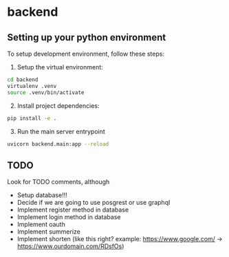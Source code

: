 # backend

## Setting up your python environment
To setup development environment, follow these steps:

1. Setup the virtual environment:
```bash
cd backend
virtualenv .venv
source .venv/bin/activate
```

2. Install project dependencies:
```bash
pip install -e .
```

3. Run the main server entrypoint
```bash
uvicorn backend.main:app --reload
```

## TODO

Look for TODO comments, although
- Setup database!!!
- Decide if we are going to use posgrest or use graphql
- Implement register method in database
- Implement login method in database
- Implement oauth 
- Implement summerize
- Implement shorten (like this right? example: https://www.google.com/ -> https://www.ourdomain.com/RDsfOs)